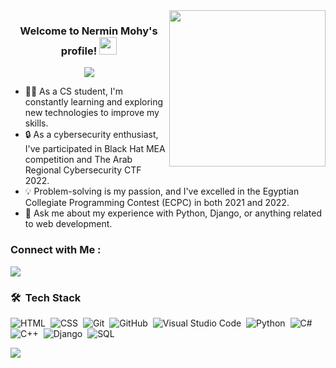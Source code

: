 
<img width="250" align="right" src="https://c.tenor.com/_DOBjnGspYAAAAAM/code-coding.gif">

<h3 align="center">
  Welcome to Nermin Mohy's profile!
  <img src="https://media.giphy.com/media/hvRJCLFzcasrR4ia7z/giphy.gif" width="28">
</h3>

<!-- Typing SVG by DenverCoder1 - https://github.com/DenverCoder1/readme-typing-svg -->
<p align="center">
  <a href="https://github.com/DenverCoder1/readme-typing-svg"><img src="https://readme-typing-svg.herokuapp.com/?lines=Computer%20Science%20Student;Always%20learning%20new%20things&font=Fira%20Code&center=true&width=440&height=45&color=f75c7e&vCenter=true&size=22"></a>
</p> 

- 👨‍💻 As a CS student, I'm constantly learning and exploring new technologies to improve my skills.
- 🔒 As a cybersecurity enthusiast, I've participated in Black Hat MEA competition and The Arab Regional Cybersecurity CTF 2022.
- 💡 Problem-solving is my passion, and I've excelled in the Egyptian Collegiate Programming Contest (ECPC) in both 2021 and 2022.
- 💬 Ask me about my experience with Python, Django, or anything related to web development.



### Connect with Me :

<a href="https://www.linkedin.com/in/nermin-mohy-eldeen-b28b9420a" target="_blank"><img src="https://img.shields.io/badge/Nermin%20Mohy-0077B5?style=for-the-badge&logo=Linkedin&logoColor=white"/></a>

### 🛠 &nbsp;Tech Stack
![HTML](https://img.shields.io/badge/-HTML-05122A?style=flat&logo=HTML5)&nbsp;
![CSS](https://img.shields.io/badge/-CSS-05122A?style=flat&logo=CSS3&logoColor=1572B6)&nbsp;
![Git](https://img.shields.io/badge/-Git-05122A?style=flat&logo=git)&nbsp;
![GitHub](https://img.shields.io/badge/-GitHub-05122A?style=flat&logo=github)&nbsp;
![Visual Studio Code](https://img.shields.io/badge/-Visual%20Studio%20Code-05122A?style=flat&logo=visual-studio-code&logoColor=007ACC)&nbsp;
![Python](https://img.shields.io/badge/-Python%20-05122A?style=flat&logo=python)&nbsp;
![C#](https://img.shields.io/badge/-C%23-05122A?style=flat&logo=c-sharp&logoColor=white)&nbsp;
![C++](https://img.shields.io/badge/-C%2B%2B-05122A?style=flat&logo=c%2B%2B&logoColor=white)&nbsp;
![Django](https://img.shields.io/badge/-Django-05122A?style=flat&logo=django&logoColor=white)&nbsp;
![SQL](https://img.shields.io/badge/-SQL-05122A?style=flat&logo=postgresql&logoColor=white)&nbsp;


<a href="https://komarev.com/ghpvc/?username=nerminmohy6&style=for-the-badge">
    <img src="https://komarev.com/ghpvc/?username=nerminmohy6&style=for-the-badge">
</a>


